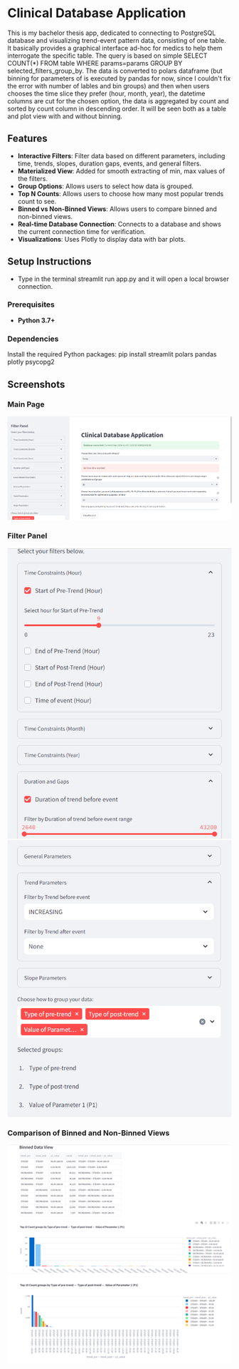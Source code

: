 # Clinical Database Application
 This is my bachelor thesis app, dedicated to connecting to PostgreSQL database and visualizing trend-event pattern data, consisting of one table. It basically provides a graphical interface ad-hoc for medics to help them interrogate the specific table.
 The query is based on simple SELECT COUNT(*) FROM table WHERE params=params GROUP BY selected_filters_group_by.
 The data is converted to polars dataframe (but binning for parameters of is executed by pandas for now, since I couldn't fix the error with number of lables and bin groups) and then when users chooses the time slice they prefer
 (hour, month, year), the datetime columns are cut for the chosen option, the data is aggregated by count and sorted by count column in descending order. It will be seen both as a table and plot view with and without binning. 

## Features

- **Interactive Filters**: Filter data based on different parameters, including time, trends, slopes, duration gaps, events, and general filters.
- **Materialized View**: Added for smooth extracting of min, max values of the filters.
- **Group Options**: Allows users to select how data is grouped.
- **Top N Counts**: Allows users to choose how many most popular trends count to see.
- **Binned vs Non-Binned Views**: Allows users to compare binned and non-binned views.
- **Real-time Database Connection**: Connects to a database and shows the current connection time for verification.
- **Visualizations**: Uses Plotly to display data with bar plots.

## Setup Instructions
- Type in the terminal streamlit run app.py and it will open a local browser connection.

### Prerequisites

- **Python 3.7+**

### Dependencies

Install the required Python packages:
pip install streamlit polars pandas plotly psycopg2

## Screenshots

### Main Page
![Main Page](screenshots/main_page.png)

### Filter Panel
![Filter Panel](screenshots/filter_panel1.png)
![Filter Panel](screenshots/filter_panel2.png)

### Comparison of Binned and Non-Binned Views
![Comparison View](screenshots/binned_table_and_plot.png)
![Comparison View](screenshots/unbinned_plot.png)
